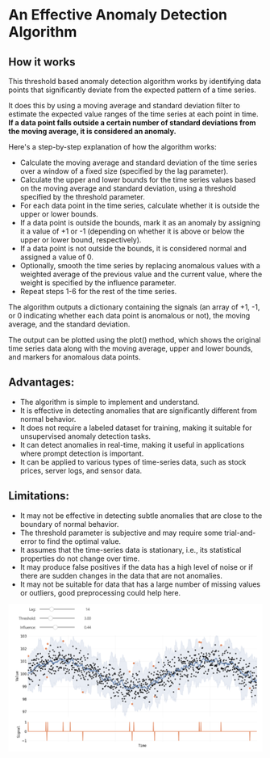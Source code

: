 # An Effective Anomaly Detection Algorithm

## How it works

This threshold based anomaly detection algorithm works by identifying data points that significantly deviate from the expected pattern of a time series. 

It does this by using a moving average and standard deviation filter to estimate the expected value ranges of the time series at each point in time. **If a data point falls outside a certain number of standard deviations from the moving average, it is considered an anomaly.**

Here's a step-by-step explanation of how the algorithm works:

* Calculate the moving average and standard deviation of the time series over a window of a fixed size (specified by the lag parameter).
* Calculate the upper and lower bounds for the time series values based on the moving average and standard deviation, using a threshold specified by the threshold parameter.
* For each data point in the time series, calculate whether it is outside the upper or lower bounds.
* If a data point is outside the bounds, mark it as an anomaly by assigning it a value of +1 or -1 (depending on whether it is above or below the upper or lower bound, respectively).
* If a data point is not outside the bounds, it is considered normal and assigned a value of 0.
* Optionally, smooth the time series by replacing anomalous values with a weighted average of the previous value and the current value, where the weight is specified by the influence parameter.
* Repeat steps 1-6 for the rest of the time series.

The algorithm outputs a dictionary containing the signals (an array of +1, -1, or 0 indicating whether each data point is anomalous or not), the moving average, and the standard deviation.

The output can be plotted using the plot() method, which shows the original time series data along with the moving average, upper and lower bounds, and markers for anomalous data points.

## Advantages:

* The algorithm is simple to implement and understand.
* It is effective in detecting anomalies that are significantly different from normal behavior.
* It does not require a labeled dataset for training, making it suitable for unsupervised anomaly detection tasks.
* It can detect anomalies in real-time, making it useful in applications where prompt detection is important.
* It can be applied to various types of time-series data, such as stock prices, server logs, and sensor data.


## Limitations:

* It may not be effective in detecting subtle anomalies that are close to the boundary of normal behavior.
* The threshold parameter is subjective and may require some trial-and-error to find the optimal value.
* It assumes that the time-series data is stationary, i.e., its statistical properties do not change over time.
* It may produce false positives if the data has a high level of noise or if there are sudden changes in the data that are not anomalies.
* It may not be suitable for data that has a large number of missing values or outliers, good preprocessing could help here.

![Interactive Plot](images/interactive_plt.png)
